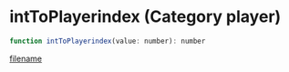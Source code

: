 # intToPlayerindex (Category player)

```js
function intToPlayerindex(value: number): number
```

[filename](intToPlayerindex_m.md ':include')